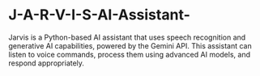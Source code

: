 # J-A-R-V-I-S-AI-Assistant-
Jarvis is a Python-based AI assistant that uses speech recognition and generative AI capabilities, powered by the Gemini API. This assistant can listen to voice commands, process them using advanced AI models, and respond appropriately.
